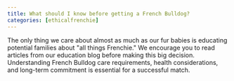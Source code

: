 ```yaml
---
title: What should I know before getting a French Bulldog?
categories: [ethicalfrenchie]
---
```


The only thing we care about almost as much as our fur babies is educating potential families about "all things Frenchie." We encourage you to read articles from our education blog before making this big decision. Understanding French Bulldog care requirements, health considerations, and long-term commitment is essential for a successful match.
